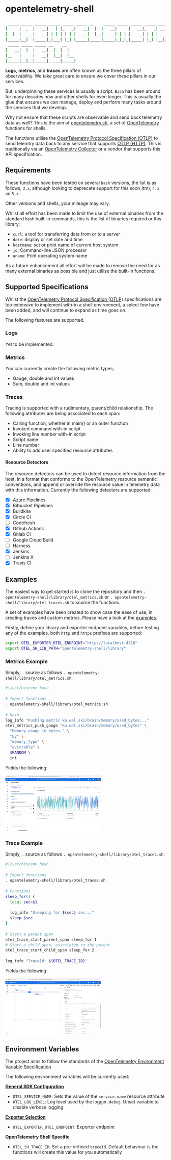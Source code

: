 # opentelemetry-shell

```sh
 _____ _____ _____ _____ _____ _____ __    _____ _____ _____ _____ _____ __ __
|     |  _  |   __|   | |_   _|   __|  |  |   __|     |   __|_   _| __  |  |  |
|  |  |   __|   __| | | | | | |   __|  |__|   __| | | |   __| | | |    -|_   _|
|_____|__|  |_____|_|___| |_| |_____|_____|_____|_|_|_|_____| |_| |__|__| |_|
 _____ _____ _____ __    __
|   __|  |  |   __|  |  |  |
|__   |     |   __|  |__|  |__
|_____|__|__|_____|_____|_____|
```

**Logs**, **metrics**, and **traces** are often known as the three pillars of observability. We take great care to ensure we cover these pillars in our services.

But, underpinning these services is usually a script. `Bash` has been around for many decades now and other shells for even longer. This is usually the glue that ensures we can manage, deploy and perform many tasks around the services that we develop.

Why not ensure that these scripts are observable and send back telemetry data as well? This is the aim of [opentelemetry.sh](#), a set of [OpenTelemetry](https://opentelemetry.io/) functions for shells.

The functions utilise the [OpenTelemetry Protocol Specification (OTLP)](https://github.com/open-telemetry/opentelemetry-specification/blob/main/specification/protocol/otlp.md) to send telemtry data back to any service that supports [OTLP (HTTP)](https://github.com/open-telemetry/opentelemetry-specification/blob/main/specification/protocol/otlp.md#otlphttp). This is traditionally via an [OpenTelemetry Collector](https://opentelemetry.io/docs/collector/) or a vendor that supports this API specification.

## Requirements

These functions have been tested on several `bash` versions, the list is as follows, `3.x`, although looking to deprecate support for this soon (tm), `4.x` an `5.x`.

Other versions and shells, your mileage may vary.

Whilst all effort has been made to limit the use of external binaries from the standard `bash` built-in commands, this is the list of binaries required or this library:

- `curl`: a tool for transferring data from or to a server
- `date`: display or set date and time
- `hostname`: set or print name of current host system
- `jq`: Command-line JSON processor
- `uname`: Print operating system name

As a future enhancement all effort will be made to remove the need for as many external binaries as possible and just utilise the built-in functions.

## Supported Specifications

Whilst the [OpenTelemetry Protocol Specification (OTLP)](https://github.com/open-telemetry/opentelemetry-specification/blob/main/specification/protocol/otlp.md) specifications are too extensive to implement with-in a shell environment, a select few have been added, and will continue to expand as time goes on.

The following features are supported.

### Logs

Yet to be implemented.

### Metrics

You can currently create the following metric types;

- Gauge, double and int values
- Sum, double and int values

### Traces

Tracing is supported with a rudimentary, parent/child relationship. The following attributes are being associated to each span:

- Calling function, whether in main() or an outer function
- Invoked command with-in script
- Invoking line number with-in script
- Script name
- Line number
- Ability to add user specified resource attributes

#### Resource Detectors

The resource detectors can be used to detect resource information from the host, in a format that conforms to the OpenTelemetry resource semantic conventions, and append or override the resource value in telemetry data with this information. Currently the following detectors are supported:

- [X] Azure Pipelines
- [X] Bitbucket Pipelines
- [X] Buildkite
- [X] Circle CI
- [ ] Codefresh
- [X] Github Actions
- [X] Gitlab CI
- [ ] Google Cloud Build
- [ ] Harness
- [X] Jenkins
- [ ] Jenkins X
- [X] Travis CI

## Examples

The easiest way to get started is to clone the repository and then `. opentelemetry-shell/library/otel_metrics.sh` or `. opentelemetry-shell/library/otel_traces.sh` to source the functions.

A set of examples have been created to show case the ease of use, in creating traces and custom metrics. Please have a look at the [examples](https://github.com/krzko/opentelemetry-shell/tree/main/examples).

Firstly, define your library and exporter endpoint variables, before testing any of the examples, both `http` and `https` prefixes are supported:

```sh
export OTEL_EXPORTER_OTEL_ENDPOINT="http://localhost:4318"
export OTEL_SH_LIB_PATH="opentelemetry-shell/library"
```

### Metrics Example

Simply, `.` source as follows `. opentelemetry-shell/library/otel_metrics.sh`:

```sh
#!/usr/bin/env bash

# Import functions
. opentelemetry-shell/library/otel_metrics.sh

# Main
log_info "Pushing metric ko.wal.ski/brain/memory/used_bytes..."
otel_metrics_push_gauge "ko.wal.ski/brain/memory/used_bytes" \
  "Memory usage in bytes." \
  "By" \
  "memory_type" \
  "evictable" \
  $RANDOM \
  int
```

Yields the following:

<img
  src="/docs/images/readme/gcp_metrics_explorer.png"
  alt="GCP Metrics Explorer"
  title="GCP Metrics Explorer"
  style="display: inline-block; margin: 0 auto; max-width: 300px">

### Trace Example

Simply, `.` source as follows `. opentelemetry-shell/library/otel_traces.sh`:

```sh
#!/usr/bin/env bash

# Import functions
. opentelemetry-shell/library/otel_traces.sh

# Functions
sleep_for() {
  local sec=$1

  log_info "Sleeping for ${sec} sec..."
  sleep $sec
}

# Start a parent span
otel_trace_start_parent_span sleep_for 1
# Start a child span, associated to the parent
otel_trace_start_child_span sleep_for 2

log_info "TraceId: ${OTEL_TRACE_ID}"
```

Yields the following:

<img
  src="/docs/images/readme/gcp_cloud_tracing.png"
  alt="GCP Cloud Tracing"
  title="GCP Cloud Tracing"
  style="display: inline-block; margin: 0 auto; max-width: 300px">

## Environment Variables

The project aims to follow the standards of the [OpenTelemetry Environment Variable Specification](https://github.com/open-telemetry/opentelemetry-specification/blob/main/specification/sdk-environment-variables.md)

The following environment variables will be currently used:

**[General SDK Configuration](https://github.com/open-telemetry/opentelemetry-specification/blob/main/specification/sdk-environment-variables.md#general-sdk-configuration)**

<!-- - `OTEL_RESOURCE_ATTRIBUTES` - Key-value pairs to be used as resource attributes -->
- `OTEL_SERVICE_NAME`: Sets the value of the `service.name` resource attribute
- `OTEL_LOG_LEVEL`: Log level used by the logger, `debug`. Unset variable to disable verbose logging

**[Exporter Selection](https://github.com/open-telemetry/opentelemetry-specification/blob/main/specification/sdk-environment-variables.md#exporter-selection)**

<!-- - `OTEL_TRACES_EXPORTER`: Trace exporter to be used
- `OTEL_METRICS_EXPORTER`: Metrics exporter to be used
- `OTEL_LOGS_EXPORTER`: Logs exporter to be used -->
- `OTEL_EXPORTER_OTEL_ENDPOINT`: Exporter endpoint

**OpenTelemetry Shell Specific**

- `OTEL_SH_TRACE_ID`: Set a pre-defined `traceId`. Default behaviour is the functions will create this value for you automatically
